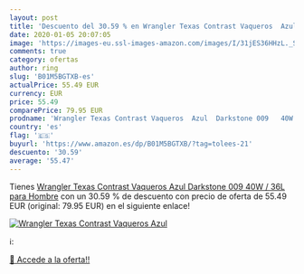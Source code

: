 ```yaml
---
layout: post
title: 'Descuento del 30.59 % en Wrangler Texas Contrast Vaqueros  Azul  '
date: 2020-01-05 20:07:05
image: 'https://images-eu.ssl-images-amazon.com/images/I/31jES36HHzL._SL200_.jpg'
comments: true
category: ofertas
author: ring
slug: 'B01M5BGTXB-es'
actualPrice: 55.49 EUR
currency: EUR
price: 55.49
comparePrice: 79.95 EUR
prodname: 'Wrangler Texas Contrast Vaqueros  Azul  Darkstone 009   40W / 36L para Hombre'
country: 'es'
flag: '🇪🇸'
buyurl: 'https://www.amazon.es/dp/B01M5BGTXB/?tag=tolees-21'
descuento: '30.59'
average: '55.47'
---
```


Tienes [Wrangler Texas Contrast Vaqueros  Azul  Darkstone 009   40W / 36L para Hombre](https://www.amazon.es/dp/B01M5BGTXB/?tag=tolees-21) con un 30.59 % de descuento con precio de oferta de 55.49 EUR (original: 79.95 EUR) en el siguiente enlace!

[![Wrangler Texas Contrast Vaqueros  Azul  ](https://images-eu.ssl-images-amazon.com/images/I/31jES36HHzL._SL200_.jpg)](https://www.amazon.es/dp/B01M5BGTXB/?tag=tolees-21)

ℹ️:


[🛒 Accede a la oferta!!](https://www.amazon.es/dp/B01M5BGTXB/?tag=tolees-21)
